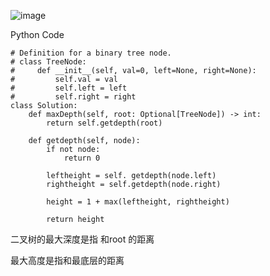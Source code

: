 ![image](https://github.com/user-attachments/assets/846e3ef1-34bd-45da-94f1-5c179b7cfe03)


Python Code 

```
# Definition for a binary tree node.
# class TreeNode:
#     def __init__(self, val=0, left=None, right=None):
#         self.val = val
#         self.left = left
#         self.right = right
class Solution:
    def maxDepth(self, root: Optional[TreeNode]) -> int:
        return self.getdepth(root) 

    def getdepth(self, node): 
        if not node: 
            return 0 

        leftheight = self. getdepth(node.left) 
        rightheight = self.getdepth(node.right) 

        height = 1 + max(leftheight, rightheight) 

        return height
```

二叉树的最大深度是指 和root 的距离

最大高度是指和最底层的距离

